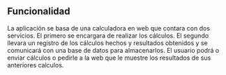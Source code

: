 ## Funcionalidad

La aplicación se basa de una calculadora en web que contara con dos servicios. El primero se encargara de realizar los cálculos. El segundo llevara un registro de los cálculos hechos y resultados obtenidos y se comunicará con una base de datos para almacenarlos.
El usuario podrá o enviar cálculos o pedirle a la web que le muestre los resultados de sus anteriores calculos.